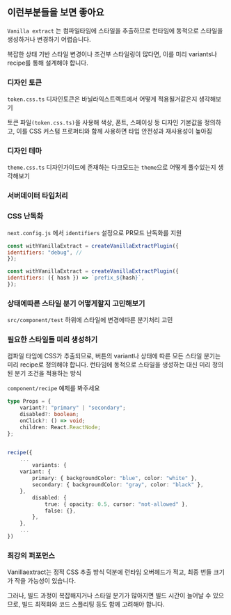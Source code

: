 ## 이런부분들을 보면 좋아요
`Vanilla extract` 는 컴파일타임에 스타일을 추출하므로 런타임에 동적으로 스타일을 생성하거나 변경하기 어렵습니다.

복잡한 상태 기반 스타일 변경이나 조건부 스타일링이 많다면, 이를 미리 variants나 recipe를 통해 설계해야 합니다.

### 디자인 토큰
`token.css.ts`
디자인토큰은 바닐라익스트렉트에서 어떻게 적용될거같은지 생각해보기

토큰 파일`(token.css.ts)`을 사용해 색상, 폰트, 스페이싱 등 디자인 기본값을 정의하고, 이를 CSS 커스텀 프로퍼티와 함께 사용하면 타입 안전성과 재사용성이 높아짐


### 디자인 테마
`theme.css.ts`
디자인가이드에 존재하는 다크모드는 `theme`으로 어떻게 풀수있는지 생각해보기

### 서버데이터 타입처리

### CSS 난독화
`next.config.js` 에서 `identifiers` 설정으로 PR모드 난독화를 지원 
```javascript
const withVanillaExtract = createVanillaExtractPlugin({
identifiers: "debug", // 
});

```

```javascript
const withVanillaExtract = createVanillaExtractPlugin({
identifiers: ({ hash }) => `prefix_${hash}`,
});
```

### 상태에따른 스타일 분기 어떻게할지 고민해보기
`src/component/test` 하위에 스타일에 변경에따른 분기처리 고민

### 필요한 스타일들 미리 생성하기
컴파일 타임에 CSS가 추출되므로, 버튼의 variant나 상태에 따른
모든 스타일 분기는 미리 recipe로 정의해야 합니다. 
런타임에 동적으로 스타일을 생성하는 대신 미리 정의된 분기 조건을 적용하는 방식

`component/recipe` 예제를 봐주세요
```typescript
type Props = {
    variant?: "primary" | "secondary";
    disabled?: boolean;
    onClick?: () => void;
    children: React.ReactNode;
};


recipe({
    ...
        variants: {
    variant: {
        primary: { backgroundColor: "blue", color: "white" },
        secondary: { backgroundColor: "gray", color: "black" },
    },
        disabled: {
            true: { opacity: 0.5, cursor: "not-allowed" },
            false: {},
        },
    },
    ...
})
```

### 최강의 퍼포먼스

Vanillaextract는 정적 CSS 추출 방식 덕분에 런타임 오버헤드가 적고, 최종 번들 크기가 작을 가능성이 있습니다.

그러나, 빌드 과정이 복잡해지거나 스타일 분기가 많아지면 빌드 시간이 늘어날 수 있으므로, 빌드 최적화와 코드 스플리팅 등도 함께 고려해야 합니다.
